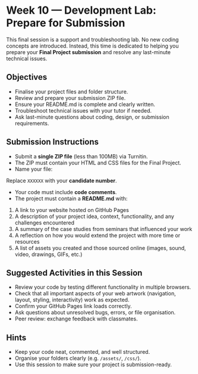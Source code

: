 # Week 10 — Development Lab: Prepare for Submission

This final session is a support and troubleshooting lab. No new coding concepts are introduced. Instead, this time is dedicated to helping you prepare your **Final Project submission** and resolve any last-minute technical issues.

## Objectives
- Finalise your project files and folder structure.  
- Review and prepare your submission ZIP file.  
- Ensure your README.md is complete and clearly written.  
- Troubleshoot technical issues with your tutor if needed.  
- Ask last-minute questions about coding, design, or submission requirements.  

## Submission Instructions
- Submit a **single ZIP file** (less than 100MB) via Turnitin.  
- The ZIP must contain your HTML and CSS files for the Final Project.  
- Name your file:  


Replace `XXXXXX` with your **candidate number**.  
- Your code must include **code comments**.  
- The project must contain a **README.md** with:  
1. A link to your website hosted on GitHub Pages  
2. A description of your project idea, context, functionality, and any challenges encountered  
3. A summary of the case studies from seminars that influenced your work  
4. A reflection on how you would extend the project with more time or resources  
5. A list of assets you created and those sourced online (images, sound, video, drawings, GIFs, etc.)  

## Suggested Activities in this Session
- Review your code by testing different functionality in multiple browsers.  
- Check that all important aspects of your web artwork (navigation, layout, styling, interactivity) work as expected.  
- Confirm your GitHub Pages link loads correctly.  
- Ask questions about unresolved bugs, errors, or file organisation.  
- Peer review: exchange feedback with classmates.  

## Hints
- Keep your code neat, commented, and well structured.  
- Organise your folders clearly (e.g. `/assets/`, `/css/`).  
- Use this session to make sure your project is submission-ready.  
